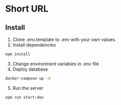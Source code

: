 # Short URL

## Install
1. Clone .env.template to .env with your own values.
2. Install dependencies
```bash
npm install
```
3. Change environment variables in .env file
4. Deploy database
```bash
docker-compose up -d
```
5. Run the server
```bash
npm run start:dev
```